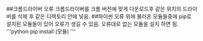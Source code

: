 ##크롬드라이버 오류
크롬드라이버를 크롬 버전에 맞게 다운로드후 같은 위치의 드라이버를 삭제 후 같은 디렉토리 안에 넣음.
##파이썬 오류
위에 불러온 모듈들중에 pip로 설치된 모듈들이 있어 오류가 생길 수 있음. 오류대로 없는 모듈을 설치 하면 됨.
'''python
pip install (모듈)
'''
